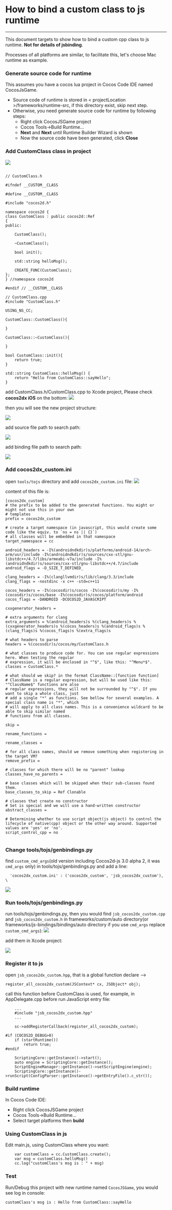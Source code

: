 How to bind a custom class to js runtime
===
---

This document targets to show how to bind a custom cpp class to js runtime. **Not for details of jsbinding**.

Processes of all platforms are similar, to facilitate this, let's choose Mac runtime as example.

### Generate source code for runtime
This assumes you have a cocos lua project in Cocos Code IDE named CocosJsGame.

* Source code of runtime is stored in < projectLocation >/frameworks/runtime-src, if this directory exist, skip next step.
* Otherwise, you need generate source code for runtime by following steps:
  * Right click CocosJSGame project
  * Cocos Tools->Build Runtime...
  * **Next** and **Next** until Runtime Builder Wizard is shown
  * Now the source code have been generated, click **Close**

### Add CustomClass class in project
![](./res/custom_class_directory.png)

```

// CustomClass.h

#ifndef __CUSTOM__CLASS

#define __CUSTOM__CLASS

#include "cocos2d.h"

namespace cocos2d {
class CustomClass : public cocos2d::Ref
{
public:
    
    CustomClass();

    ~CustomClass();

    bool init();
    
    std::string helloMsg();

    CREATE_FUNC(CustomClass);
};
} //namespace cocos2d

#endif // __CUSTOM__CLASS

```

```
// CustomClass.cpp
#include "CustomClass.h"

USING_NS_CC;

CustomClass::CustomClass(){
    
}

CustomClass::~CustomClass(){
    
}

bool CustomClass::init(){
    return true;
}

std::string CustomClass::helloMsg() {
    return "Hello from CustomClass::sayHello";
}

```

add CustomClass.h/CustomClass.cpp to Xcode project, Please check **cocos2dx iOS** on the bottom:
![](./res/select_files_in_targets.png)

then you will see the new project structure: 

![](./res/customClassXCode.png)

add source file path to search path:

![](./res/searchPath.png)

add binding file path to search path:

![](./res/binding_search_path.png)

### Add cocos2dx_custom.ini

open `tools/tojs` directory and add `cocos2dx_custom.ini` file:
![](./res/custom_ini_directory.png)

content of this file is:

```
[cocos2dx_custom]
# the prefix to be added to the generated functions. You might or might not use this in your own
# templates
prefix = cocos2dx_custom

# create a target namespace (in javascript, this would create some code like the equiv. to `ns = ns || {}`)
# all classes will be embedded in that namespace
target_namespace = cc

android_headers = -I%(androidndkdir)s/platforms/android-14/arch-arm/usr/include -I%(androidndkdir)s/sources/cxx-stl/gnu-libstdc++/4.7/libs/armeabi-v7a/include -I%(androidndkdir)s/sources/cxx-stl/gnu-libstdc++/4.7/include
android_flags = -D_SIZE_T_DEFINED_ 

clang_headers = -I%(clangllvmdir)s/lib/clang/3.3/include 
clang_flags = -nostdinc -x c++ -std=c++11

cocos_headers = -I%(cocosdir)s/cocos -I%(cocosdir)s/my -I%(cocosdir)s/cocos/base -I%(cocosdir)s/cocos/platform/android
cocos_flags = -DANDROID -DCOCOS2D_JAVASCRIPT

cxxgenerator_headers = 

# extra arguments for clang
extra_arguments = %(android_headers)s %(clang_headers)s %(cxxgenerator_headers)s %(cocos_headers)s %(android_flags)s %(clang_flags)s %(cocos_flags)s %(extra_flags)s 

# what headers to parse
headers = %(cocosdir)s/cocos/my/CustomClass.h

# what classes to produce code for. You can use regular expressions here. When testing the regular
# expression, it will be enclosed in "^$", like this: "^Menu*$".
classes = CustomClass.*

# what should we skip? in the format ClassName::[function function]
# ClassName is a regular expression, but will be used like this: "^ClassName$" functions are also
# regular expressions, they will not be surrounded by "^$". If you want to skip a whole class, just
# add a single "*" as functions. See bellow for several examples. A special class name is "*", which
# will apply to all class names. This is a convenience wildcard to be able to skip similar named
# functions from all classes.

skip = 

rename_functions = 

rename_classes = 

# for all class names, should we remove something when registering in the target VM?
remove_prefix = 

# classes for which there will be no "parent" lookup
classes_have_no_parents = 

# base classes which will be skipped when their sub-classes found them.
base_classes_to_skip = Ref Clonable

# classes that create no constructor
# Set is special and we will use a hand-written constructor
abstract_classes = 

# Determining whether to use script object(js object) to control the lifecycle of native(cpp) object or the other way around. Supported values are 'yes' or 'no'.
script_control_cpp = no


```

### Change tools/tojs/genbindings.py

find `custom_cmd_args`(old version including Cocos2d-js 3.0 alpha 2, it was `cmd_args` only) in tools/tojs/genbindings.py and add a line:

```
  'cocos2dx_custom.ini' : ('cocos2dx_custom', 'jsb_cocos2dx_custom'), \
```
![](./res/genbindings_modify.png)

### Run tools/tojs/genbindings.py

run tools/tojs/genbindings.py, then you would find `jsb_cocos2dx_custom.cpp` and `jsb_cocos2dx_custom.h` in frameworks/custom/auto directory(or frameworks/js-bindings/bindings/auto directory if you use `cmd_args` replace `custom_cmd_args`):
![](./res/auto_generate_directory.png)

add them in Xcode project:

![](./res/addScriptToXcode.png)

### Register it to js

open `jsb_cocos2dx_custom.hpp`, that is a global function declare --> 

`register_all_cocos2dx_custom(JSContext* cx, JSObject* obj);`

call this function before CustomClass is used, for example, in AppDelegate.cpp before run JavaScript entry file:

```
    ...
    #include "jsb_cocos2dx_custom.hpp"
    ...
    
	sc->addRegisterCallback(register_all_cocos2dx_custom);
    
#if (COCOS2D_DEBUG>0)
    if (startRuntime())
        return true;
#endif

    ScriptingCore::getInstance()->start();
    auto engine = ScriptingCore::getInstance();
    ScriptEngineManager::getInstance()->setScriptEngine(engine);
    ScriptingCore::getInstance()->runScript(ConfigParser::getInstance()->getEntryFile().c_str());   
```

### Build runtime
In Cocos Code IDE:

 * Right click CocosJSGame project
 * Cocos Tools->Build Runtime...
 * Select target platforms then **build**

### Using CustomClass in js
Edit main.js, using CustomClass where you want:

```
	var customClass = cc.CustomClass.create();
    var msg = customClass.helloMsg()
    cc.log("customClass's msg is : " + msg)
```

### Test
Run/Debug this project with new runtime named `CocosJSGame`, you would see log in console:

`customClass's msg is : Hello from CustomClass::sayHello`



